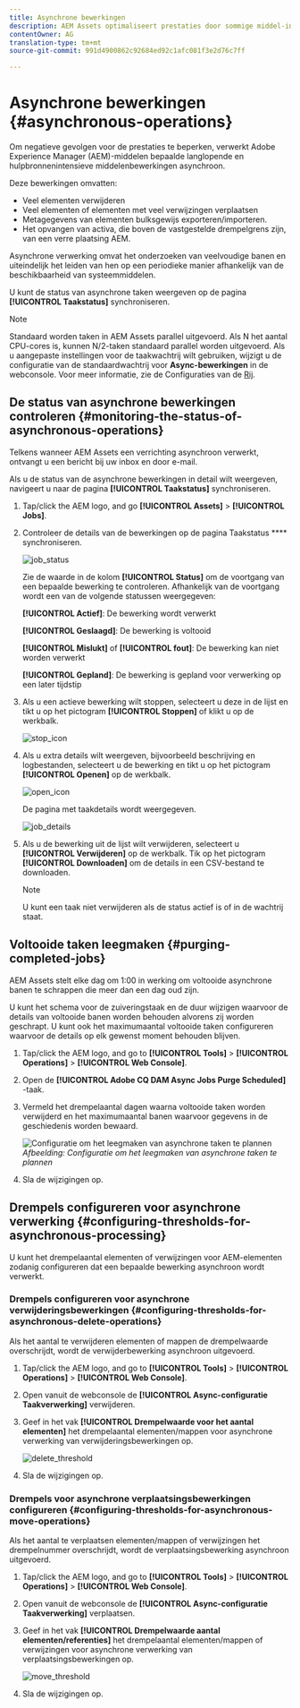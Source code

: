 ```yaml
---
title: Asynchrone bewerkingen
description: AEM Assets optimaliseert prestaties door sommige middel-intensieve taken asynchroon te voltooien.
contentOwner: AG
translation-type: tm+mt
source-git-commit: 991d4900862c92684ed92c1afc081f3e2d76c7ff

---
```



# Asynchrone bewerkingen {#asynchronous-operations}

Om negatieve gevolgen voor de prestaties te beperken, verwerkt Adobe Experience Manager (AEM)-middelen bepaalde langlopende en hulpbronnenintensieve middelenbewerkingen asynchroon.

Deze bewerkingen omvatten:

* Veel elementen verwijderen
* Veel elementen of elementen met veel verwijzingen verplaatsen
* Metagegevens van elementen bulksgewijs exporteren/importeren.
* Het opvangen van activa, die boven de vastgestelde drempelgrens zijn, van een verre plaatsing AEM.

Asynchrone verwerking omvat het onderzoeken van veelvoudige banen en uiteindelijk het leiden van hen op een periodieke manier afhankelijk van de beschikbaarheid van systeemmiddelen.

U kunt de status van asynchrone taken weergeven op de pagina **[!UICONTROL Taakstatus]** synchroniseren.

>[!NOTE]
>
>Standaard worden taken in AEM Assets parallel uitgevoerd. Als N het aantal CPU-cores is, kunnen N/2-taken standaard parallel worden uitgevoerd. Als u aangepaste instellingen voor de taakwachtrij wilt gebruiken, wijzigt u de configuratie van de standaardwachtrij voor **Async-bewerkingen** in de webconsole. Voor meer informatie, zie de Configuraties van de [Rij](https://sling.apache.org/documentation/bundles/apache-sling-eventing-and-job-handling.html#queue-configurations).

## De status van asynchrone bewerkingen controleren {#monitoring-the-status-of-asynchronous-operations}

Telkens wanneer AEM Assets een verrichting asynchroon verwerkt, ontvangt u een bericht bij uw inbox en door e-mail.

Als u de status van de asynchrone bewerkingen in detail wilt weergeven, navigeert u naar de pagina **[!UICONTROL Taakstatus]** synchroniseren.

1. Tap/click the AEM logo, and go **[!UICONTROL Assets]** > **[!UICONTROL Jobs]**.
1. Controleer de details van de bewerkingen op de pagina Taakstatus **** synchroniseren.

   ![job_status](assets/job_status.png)

   Zie de waarde in de kolom **[!UICONTROL Status]** om de voortgang van een bepaalde bewerking te controleren. Afhankelijk van de voortgang wordt een van de volgende statussen weergegeven:

   **[!UICONTROL Actief]**: De bewerking wordt verwerkt

   **[!UICONTROL Geslaagd]**: De bewerking is voltooid

   **[!UICONTROL Mislukt]** of **[!UICONTROL fout]**: De bewerking kan niet worden verwerkt

   **[!UICONTROL Gepland]**: De bewerking is gepland voor verwerking op een later tijdstip

1. Als u een actieve bewerking wilt stoppen, selecteert u deze in de lijst en tikt u op het pictogram **[!UICONTROL Stoppen]** of klikt u op de werkbalk.

   ![stop_icon](assets/stop_icon.png)

1. Als u extra details wilt weergeven, bijvoorbeeld beschrijving en logbestanden, selecteert u de bewerking en tikt u op het pictogram **[!UICONTROL Openen]** op de werkbalk.

   ![open_icon](assets/open_icon.png)

   De pagina met taakdetails wordt weergegeven.

   ![job_details](assets/job_details.png)

1. Als u de bewerking uit de lijst wilt verwijderen, selecteert u **[!UICONTROL Verwijderen]** op de werkbalk. Tik op het pictogram **[!UICONTROL Downloaden]** om de details in een CSV-bestand te downloaden.

   >[!NOTE]
   >
   >U kunt een taak niet verwijderen als de status actief is of in de wachtrij staat.

## Voltooide taken leegmaken {#purging-completed-jobs}

AEM Assets stelt elke dag om 1:00 in werking om voltooide asynchrone banen te schrappen die meer dan een dag oud zijn.

U kunt het schema voor de zuiveringstaak en de duur wijzigen waarvoor de details van voltooide banen worden behouden alvorens zij worden geschrapt. U kunt ook het maximumaantal voltooide taken configureren waarvoor de details op elk gewenst moment behouden blijven.

1. Tap/click the AEM logo, and go to **[!UICONTROL Tools]** > **[!UICONTROL Operations]** > **[!UICONTROL Web Console]**.
1. Open de **[!UICONTROL Adobe CQ DAM Async Jobs Purge Scheduled]** -taak.
1. Vermeld het drempelaantal dagen waarna voltooide taken worden verwijderd en het maximumaantal banen waarvoor gegevens in de geschiedenis worden bewaard.

   ![Configuratie om het leegmaken van asynchrone taken te plannen](assets/configmgr_purge_asyncjobs.png)
   *Afbeelding: Configuratie om het leegmaken van asynchrone taken te plannen*

1. Sla de wijzigingen op.

## Drempels configureren voor asynchrone verwerking {#configuring-thresholds-for-asynchronous-processing}

U kunt het drempelaantal elementen of verwijzingen voor AEM-elementen zodanig configureren dat een bepaalde bewerking asynchroon wordt verwerkt.

### Drempels configureren voor asynchrone verwijderingsbewerkingen {#configuring-thresholds-for-asynchronous-delete-operations}

Als het aantal te verwijderen elementen of mappen de drempelwaarde overschrijdt, wordt de verwijderbewerking asynchroon uitgevoerd.

1. Tap/click the AEM logo, and go to **[!UICONTROL Tools]** > **[!UICONTROL Operations]** > **[!UICONTROL Web Console]**.
1. Open vanuit de webconsole de **[!UICONTROL Async-configuratie Taakverwerking]** verwijderen.
1. Geef in het vak **[!UICONTROL Drempelwaarde voor het aantal elementen]** het drempelaantal elementen/mappen voor asynchrone verwerking van verwijderingsbewerkingen op.

   ![delete_threshold](assets/delete_threshold.png)

1. Sla de wijzigingen op.

### Drempels voor asynchrone verplaatsingsbewerkingen configureren {#configuring-thresholds-for-asynchronous-move-operations}

Als het aantal te verplaatsen elementen/mappen of verwijzingen het drempelnummer overschrijdt, wordt de verplaatsingsbewerking asynchroon uitgevoerd.

1. Tap/click the AEM logo, and go to **[!UICONTROL Tools]** > **[!UICONTROL Operations]** > **[!UICONTROL Web Console]**.
1. Open vanuit de webconsole de **[!UICONTROL Async-configuratie Taakverwerking]** verplaatsen.
1. Geef in het vak **[!UICONTROL Drempelwaarde aantal elementen/referenties]** het drempelaantal elementen/mappen of verwijzingen voor asynchrone verwerking van verplaatsingsbewerkingen op.

   ![move_threshold](assets/move_threshold.png)

1. Sla de wijzigingen op.
